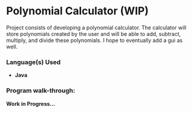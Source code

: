 <h1>Polynomial Calculator (WIP) </h1>

Project consists of developing a polynomial calculator. The calculator will store polynomials created by the user and will be able to add, subtract, multiply, and divide these polynomials. I hope to eventually add a gui as well.
<br />


<h3>Language(s) Used</h3>

- <b>Java</b> 

<h3>Program walk-through:</h3>

<b> Work in Progress... </b>
